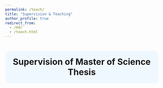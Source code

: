 ```yaml
---
permalink: /teach/
title: "Supervision & Teaching"
author_profile: true
redirect_from: 
  - /md/
  - /teach.html
---
```


<h1 style="background-color:#f0f8ff; padding:20px; border-radius:15px; text-align:center;">
Supervision of Master of Science Thesis
</h1>
